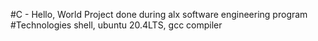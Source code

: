 #C - Hello, World
Project done during alx software engineering program
#Technologies
shell, ubuntu 20.4LTS, gcc compiler
